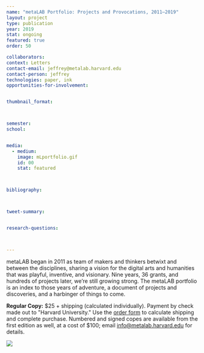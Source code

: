```yaml
---
name: "metaLAB Portfolio: Projects and Provocations, 2011–2019"
layout: project
type: publication
year: 2019
stat: ongoing
featured: true
order: 50

collaborators:
context: Letters
contact-email: jeffrey@metalab.harvard.edu
contact-person: jeffrey
technologies: paper, ink
opportunities-for-involvement:


thumbnail_format:



semester:
school:


media:
  - medium:
    image: mLportfolio.gif
    id: 00
    stat: featured



bibliography:



tweet-summary:


research-questions:



---
```


metaLAB began in 2011 as team of makers and thinkers betwixt and between the disciplines, sharing a vision for the digital arts and humanities that was playful, inventive, and visionary. Nine years, 36 grants, and hundreds of projects later, we’re still growing strong. The metaLAB portfolio is an index to those years of adventure, a document of projects and discoveries, and a harbinger of things to come. 

**Regular Copy:** $25 + shipping (calculated individually). Payment by check made out to "Harvard University." Use the [order form](https://forms.gle/fBqne61irvoFEjFR8) to calculate shipping and complete purchase. Numbered and signed copes are available from the first edition as well, at a cost of $100; email [info@metalab.harvard.edu](mailto:info@metalab.harvard.edu) for details.

<img src="../../../assets/projects/mLportfolio/Flipping-Book.gif">
